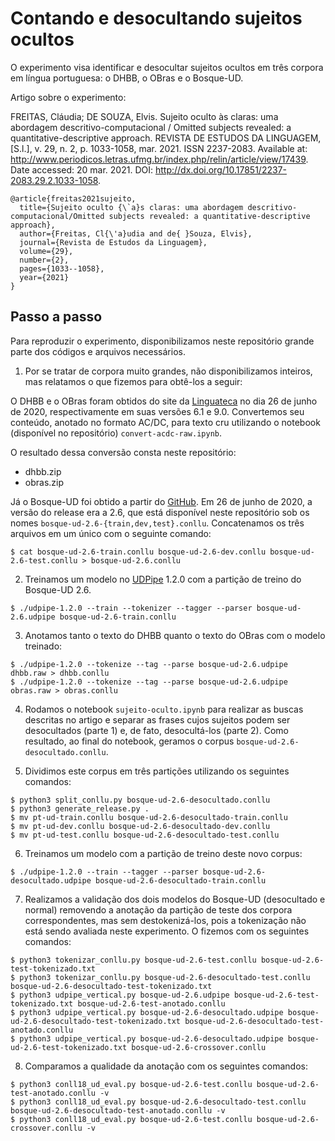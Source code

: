 # Contando e desocultando sujeitos ocultos

O experimento visa identificar e desocultar sujeitos ocultos em três corpora em língua portuguesa: o DHBB, o OBras e o Bosque-UD.

Artigo sobre o experimento:

FREITAS, Cláudia; DE SOUZA, Elvis. Sujeito oculto às claras: uma abordagem descritivo-computacional / Omitted subjects revealed: a quantitative-descriptive approach. REVISTA DE ESTUDOS DA LINGUAGEM, [S.l.], v. 29, n. 2, p. 1033-1058, mar. 2021. ISSN 2237-2083. Available at: http://www.periodicos.letras.ufmg.br/index.php/relin/article/view/17439. Date accessed: 20 mar. 2021. DOI: http://dx.doi.org/10.17851/2237-2083.29.2.1033-1058.

```
@article{freitas2021sujeito,
  title={Sujeito oculto {\`a}s claras: uma abordagem descritivo-computacional/Omitted subjects revealed: a quantitative-descriptive approach},
  author={Freitas, Cl{\'a}udia and de{ }Souza, Elvis},
  journal={Revista de Estudos da Linguagem},
  volume={29},
  number={2},
  pages={1033--1058},
  year={2021}
}
```

## Passo a passo

Para reproduzir o experimento, disponibilizamos neste repositório grande parte dos códigos e arquivos necessários.

1) Por se tratar de corpora muito grandes, não disponibilizamos inteiros, mas relatamos o que fizemos para obtê-los a seguir:

O DHBB e o OBras foram obtidos do site da [Linguateca](http://linguateca.pt) no dia 26 de junho de 2020, respectivamente em suas versões 6.1 e 9.0. Convertemos seu conteúdo, anotado no formato AC/DC, para texto cru utilizando o notebook (disponível no repositório) `convert-acdc-raw.ipynb`.

O resultado dessa conversão consta neste repositório:

- dhbb.zip
- obras.zip

Já o Bosque-UD foi obtido a partir do [GitHub](https://github.com/UniversalDependencies/UD_Portuguese-Bosque). Em 26 de junho de 2020, a versão do release era a 2.6, que está disponível neste repositório sob os nomes `bosque-ud-2.6-{train,dev,test}.conllu`. Concatenamos os três arquivos em um único com o seguinte comando:

```
$ cat bosque-ud-2.6-train.conllu bosque-ud-2.6-dev.conllu bosque-ud-2.6-test.conllu > bosque-ud-2.6.conllu
```

2) Treinamos um modelo no [UDPipe](http://ufal.mff.cuni.cz/udpipe) 1.2.0 com a partição de treino do Bosque-UD 2.6.

```
$ ./udpipe-1.2.0 --train --tokenizer --tagger --parser bosque-ud-2.6.udpipe bosque-ud-2.6-train.conllu
```

3) Anotamos tanto o texto do DHBB quanto o texto do OBras com o modelo treinado:

```
$ ./udpipe-1.2.0 --tokenize --tag --parse bosque-ud-2.6.udpipe dhbb.raw > dhbb.conllu
$ ./udpipe-1.2.0 --tokenize --tag --parse bosque-ud-2.6.udpipe obras.raw > obras.conllu
```

4) Rodamos o notebook `sujeito-oculto.ipynb` para realizar as buscas descritas no artigo e separar as frases cujos sujeitos podem ser desocultados (parte 1) e, de fato, desocultá-los (parte 2). Como resultado, ao final do notebook, geramos o corpus `bosque-ud-2.6-desocultado.conllu`.

5) Dividimos este corpus em três partições utilizando os seguintes comandos:

```
$ python3 split_conllu.py bosque-ud-2.6-desocultado.conllu
$ python3 generate_release.py .
$ mv pt-ud-train.conllu bosque-ud-2.6-desocultado-train.conllu
$ mv pt-ud-dev.conllu bosque-ud-2.6-desocultado-dev.conllu
$ mv pt-ud-test.conllu bosque-ud-2.6-desocultado-test.conllu
```

6) Treinamos um modelo com a partição de treino deste novo corpus:

```
$ ./udpipe-1.2.0 --train --tagger --parser bosque-ud-2.6-desocultado.udpipe bosque-ud-2.6-desocultado-train.conllu
```

7) Realizamos a validação dos dois modelos do Bosque-UD (desocultado e normal) removendo a anotação da partição de teste dos corpora correspondentes, mas sem destokenizá-los, pois a tokenização não está sendo avaliada neste experimento. O fizemos com os seguintes comandos:

```
$ python3 tokenizar_conllu.py bosque-ud-2.6-test.conllu bosque-ud-2.6-test-tokenizado.txt
$ python3 tokenizar_conllu.py bosque-ud-2.6-desocultado-test.conllu bosque-ud-2.6-desocultado-test-tokenizado.txt
$ python3 udpipe_vertical.py bosque-ud-2.6.udpipe bosque-ud-2.6-test-tokenizado.txt bosque-ud-2.6-test-anotado.conllu
$ python3 udpipe_vertical.py bosque-ud-2.6-desocultado.udpipe bosque-ud-2.6-desocultado-test-tokenizado.txt bosque-ud-2.6-desocultado-test-anotado.conllu
$ python3 udpipe_vertical.py bosque-ud-2.6-desocultado.udpipe bosque-ud-2.6-test-tokenizado.txt bosque-ud-2.6-crossover.conllu
```

8) Comparamos a qualidade da anotação com os seguintes comandos:

```
$ python3 conll18_ud_eval.py bosque-ud-2.6-test.conllu bosque-ud-2.6-test-anotado.conllu -v
$ python3 conll18_ud_eval.py bosque-ud-2.6-desocultado-test.conllu bosque-ud-2.6-desocultado-test-anotado.conllu -v
$ python3 conll18_ud_eval.py bosque-ud-2.6-test.conllu bosque-ud-2.6-crossover.conllu -v
```
